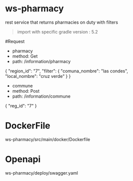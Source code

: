 # ws-pharmacy
rest service that returns pharmacies on duty with filters

> import with specific gradle version : 5.2

#Request

* pharmacy 
* method: Get
* path: /information/pharmacy

{
	"region_id": "7",
	"filter": {
		"comuna_nombre": "las condes",
		"local_nombre": "cruz verde"
	}
}


* commune
* method: Post
* path: /information/commune

{
	"reg_id": "7"
}
 
# DockerFile
ws-pharmacy/src/main/docker/Dockerfile

# Openapi
ws-pharmacy/deploy/swagger.yaml
